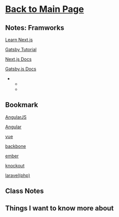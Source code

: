 # [Back to Main Page](https://reecerenninger.github.io/reading-notes/)

## Notes: Framworks

[Learn Next.js](https://nextjs.org/learn/basics/getting-started)

[Gatsby Tutorial](https://www.gatsbyjs.org/tutorial/)

[Next.js Docs](https://nextjs.org/docs)

[Gatsby.js Docs](https://www.gatsbyjs.org/docs/)

-
  -
  -

## Bookmark

[AngularJS](https://angularjs.org/)

[Angular](https://angular.io/)

[vue](https://vuejs.org/)

[backbone](http://backbonejs.org/)

[ember](https://www.emberjs.com/)

[knockout](https://knockoutjs.com/)

[laravel(php)](https://laravel.com/)

## Class Notes

## Things I want to know more about
